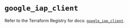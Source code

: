 # `google_iap_client`

Refer to the Terraform Registry for docs: [`google_iap_client`](https://registry.terraform.io/providers/hashicorp/google-beta/5.43.1/docs/resources/google_iap_client).

